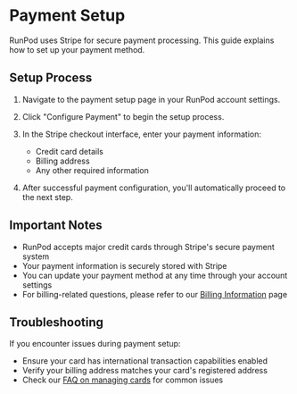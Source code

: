 # Payment Setup

RunPod uses Stripe for secure payment processing. This guide explains how to set up your payment method.

## Setup Process

1. Navigate to the payment setup page in your RunPod account settings.

2. Click "Configure Payment" to begin the setup process.

3. In the Stripe checkout interface, enter your payment information:
   - Credit card details
   - Billing address
   - Any other required information

4. After successful payment configuration, you'll automatically proceed to the next step.

## Important Notes

- RunPod accepts major credit cards through Stripe's secure payment system
- Your payment information is securely stored with Stripe
- You can update your payment method at any time through your account settings
- For billing-related questions, please refer to our [Billing Information](billing-information) page

## Troubleshooting

If you encounter issues during payment setup:
- Ensure your card has international transaction capabilities enabled
- Verify your billing address matches your card's registered address
- Check our [FAQ on managing cards](references/faq/manage-cards) for common issues